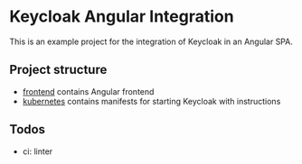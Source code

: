 # Keycloak Angular Integration

This is an example project for the integration of Keycloak in an Angular SPA.

## Project structure

- [frontend](frontend) contains Angular frontend
- [kubernetes](kubernetes) contains manifests for starting Keycloak with instructions

## Todos

- ci: linter
